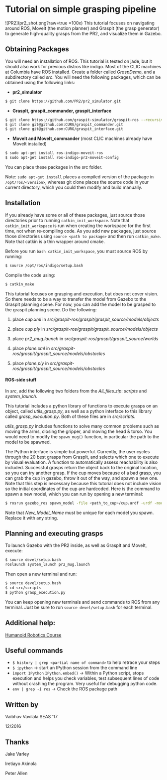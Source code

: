 # Tutorial on simple grasping pipeline
![PR2](pr2_shot.png?raw=true =100x)
This tutorial focuses on navigating around ROS, MoveIt (the motion planner) and GraspIt (the grasp generator) to generate high-quality grasps from the PR2, and visualize them in Gazebo. 

## Obtaining Packages
You will need an installation of ROS. This tutorial is tested on jade, but it should also work for previous distros like indigo. Most of the CLIC machines at Columbia have ROS installed. Create a folder called *GraspDemo*, and a subdirectory called *src*. You will need the following packages, which can be obtained using the following links:

* **pr2_simulator**
```bash
$ git clone https://github.com/PR2/pr2_simulator.git 
```
* **GraspIt, graspit_commander, graspit_interface**
```bash
$ git clone https://github.com/graspit-simulator/graspit-ros --recursive
$ git clone git@github.com:CURG/graspit_commander.git
$ git clone git@github.com:CURG/graspit_interface.git
```
* **MoveIt and MoveIt_commander** (most CLIC machines already have MoveIt installed)
```bash
$ sudo apt-get install ros-indigo-moveit-ros
$ sudo apt-get install ros-indigo-pr2-moveit-config
```

You can place these packages in the src folder.

Note: ```sudo apt-get install``` places a compiled version of the package in ```/opt/ros/<version>```, whereas git clone places the source code in your current directory, which you could then modify and build manually. 

## Installation
If you already have some or all of these packages, just source those directories prior to running ```catkin_init_workspace```. Note that ```catkin_init_workspace``` is run when creating the workspace for the first time, not when re-compiling code. As you add new packages, just source those directories using ```source <path to package>``` and then run ```catkin_make```. Note that catkin is a thin wrapper around cmake. 

Before you run ```bash catkin_init_workspace```, you must source ROS by running: 
```bash
$ source /opt/ros/indigo/setup.bash
```
Compile the code using:
```bash
$ catkin_make
```
This tutorial focuses on grasping and execution, but does not cover vision. So there needs to be a way to transfer the model from Gazebo to the GraspIt planning scene. For now, you can add the model to be grasped to the graspit planning scene. Do the following:

1. place *cup.xml* in *src/graspit-ros/graspit/graspit_source/models/objects*

2. place *cup.ply* in *src/graspit-ros/graspit/graspit_source/models/objects*

3. place *pr2_mug.launch* in *src/graspit-ros/graspit/graspit_source/worlds*

4. place *plane.xml* in *src/graspit-ros/graspit/graspit_source/models/obstacles*

5. place *plane.ply* in *src/graspit-ros/graspit/graspit_source/models/obstacles*

#### ROS-side stuff
In *src*, add the following two folders from the *All_files.zip*: *scripts* and *system_launch*. 

This tutorial includes a python library of functions to execute grasps on an object, called *utils_grasp.py*, as well as a python interface to this library called *grasp_execution.py*. Both of these files are in *src/scripts*. 

*utils_grasp.py* includes functions to solve many common problems such as moving the arms, closing the gripper, and moving the head & torso. You would need to modify the ```spawn_mug()``` function, in particular the path to the model to be spawned. 

The Python interface is simple but powerful. Currently, the user cycles through the 20 best grasps from GraspIt, and selects which one to execute by visual evaluation. A function to automatically assess reachability is also included. Successful grasps return the object back to the original location, so you can try another grasp. If the cup moves because of a bad grasp, you can grab the cup in gazebo, throw it out of the way, and spawn a new one. Note that this step is necessary because this tutorial does not include vision so the initial coordinates of the cup are hardcoded. Here is the command to spawn a new model, which you can run by opening a new terminal:
```bash
$ rosrun gazebo_ros spawn_model -file <path_to_cup>/cup.urdf -urdf -model New_Model_Name -x .6 -y -.1 -z 0.55 -Y -1.57
```
Note that *New_Model_Name* must be unique for each model you spawn. Replace it with any string.



## Planning and executing grasps
To launch Gazebo with the PR2 inside, as well as GraspIt and MoveIt, execute: 
```bash
$ source devel/setup.bash
roslaunch system_launch pr2_mug.launch
```

Then open a new terminal and run: 
```bash
$ source devel/setup.bash
$ cd src/scripts
$ python grasp_execution.py
```
You can keep opening new terminals and send commands to ROS from any terminal. Just be sure to run ```source devel/setup.bash``` for each terminal. 



## Additional help:
[Humanoid Robotics Course](https://github.com/HumanoidRobotics/pr2_example_ws)

## Useful commands
* ```$ history | grep <partial name of command>``` to help retrace your steps
* ```$ ipython```  -> start an IPython session from the command line
* ```import IPython```
```IPython.embed()``` -> Within a Python script, stops execution and helps you check variables, test subsequent lines of code without crashing the program. Very useful for debugging python code. 
* ```env | grep -i ros``` -> Check the ROS package path 

## Written by
Vaibhav Vavilala SEAS '17

12/2016

## Thanks
Jake Varley 

Iretiayo Akinola

Peter Allen
